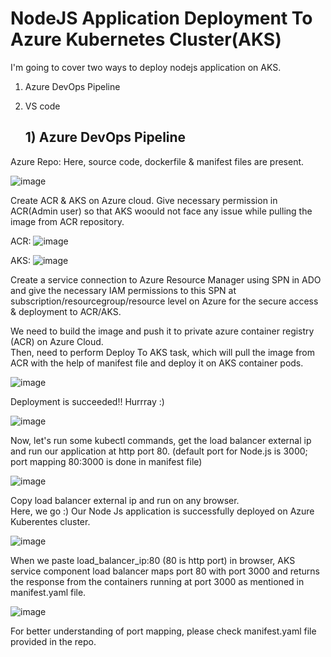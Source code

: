 # NodeJS Application Deployment To Azure Kubernetes Cluster(AKS)

I'm going to cover two ways to deploy nodejs application on AKS.
1) Azure DevOps Pipeline
2) VS code

   ## 1) Azure DevOps Pipeline

Azure Repo: Here, source code, dockerfile & manifest files are present.

![image](https://github.com/samirwadkar31/NodeJs_Application_AzureKubernetesCluster/assets/74359548/207ae9ba-12f6-4602-b007-12b105939997)

Create ACR & AKS on Azure cloud. Give necessary permission in ACR(Admin user) so that AKS woould not face any issue while pulling the image from ACR repository.

ACR:
![image](https://github.com/samirwadkar31/NodeJs_Application_AzureKubernetesCluster/assets/74359548/66b997fe-b498-4bf6-9df3-4a6a0f3bfe53)

AKS:
![image](https://github.com/samirwadkar31/NodeJs_Application_AzureKubernetesCluster/assets/74359548/a131cb1e-1484-4b20-955f-f4a8aefd78e0)

Create a service connection to Azure Resource Manager using SPN in ADO and give the necessary IAM permissions to this SPN at subscription/resourcegroup/resource level on Azure for the secure access & deployment to ACR/AKS.<br>

We need to build the image and push it to private azure container registry (ACR) on Azure Cloud. <br>
Then, need to perform Deploy To AKS task, which will pull the image from ACR with the help of manifest file and deploy it on AKS container pods.

![image](https://github.com/samirwadkar31/NodeJs_Application_AzureKubernetesCluster/assets/74359548/f668c1d1-5d51-4630-a4c2-b0309d388fc2)

Deployment is succeeded!! Hurrray :)

![image](https://github.com/samirwadkar31/NodeJs_Application_AzureKubernetesCluster/assets/74359548/985fe42b-4bf7-4d60-85f5-cde55dfa14c4)

Now, let's run some kubectl commands, get the load balancer external ip and run our application at http port 80. (default port for Node.js is 3000; port mapping 80:3000 is done in manifest file)

![image](https://github.com/samirwadkar31/NodeJs_Application_AzureKubernetesCluster/assets/74359548/d96e15d4-2a04-4eaf-84a7-a095b33e0a0c)

Copy load balancer external ip and run on any browser.<br>
Here, we go :) Our Node Js application is successfully deployed on Azure Kuberentes cluster.

![image](https://github.com/samirwadkar31/NodeJs_Application_AzureKubernetesCluster/assets/74359548/1ea0cc73-dd8b-457d-adfa-2e001c76c984)

When we paste load_balancer_ip:80 (80 is http port) in browser, AKS service component load balancer maps port 80  with port 3000 and returns the response from the containers running at port 3000 as mentioned in manifest.yaml file.

![image](https://github.com/samirwadkar31/NodeJs_Application_AzureKubernetesCluster/assets/74359548/38b8b832-b042-4133-901e-3471d06fae2d)

For better understanding of port mapping, please check manifest.yaml file provided in the repo.
